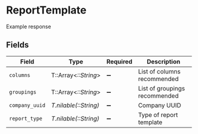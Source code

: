 # ReportTemplate

Example response


## Fields

| Field                         | Type                          | Required                      | Description                   |
| ----------------------------- | ----------------------------- | ----------------------------- | ----------------------------- |
| `columns`                     | T::Array<*::String*>          | :heavy_minus_sign:            | List of columns recommended   |
| `groupings`                   | T::Array<*::String*>          | :heavy_minus_sign:            | List of groupings recommended |
| `company_uuid`                | *T.nilable(::String)*         | :heavy_minus_sign:            | Company UUID                  |
| `report_type`                 | *T.nilable(::String)*         | :heavy_minus_sign:            | Type of report template       |